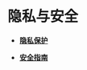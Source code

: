 # 隐私与安全<a name="ZH-CN_TOPIC_0000001111199450"></a>

-   **[隐私保护](safety-protection-privacyguide.md)**  

-   **[安全指南](safety-safeguide-security.md)**  


